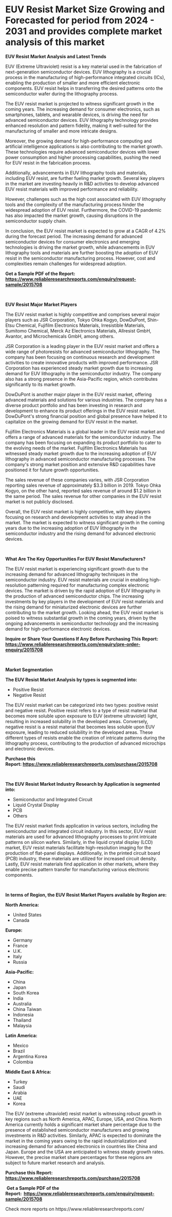 <p><h1>EUV Resist Market Size Growing and Forecasted for period from 2024 - 2031 and provides complete market analysis of this market</h1></p><p><strong>EUV Resist Market Analysis and Latest Trends</strong></p>
<p><p>EUV (Extreme Ultraviolet) resist is a key material used in the fabrication of next-generation semiconductor devices. EUV lithography is a crucial process in the manufacturing of high-performance integrated circuits (ICs), enabling the production of smaller and more efficient electronic components. EUV resist helps in transferring the desired patterns onto the semiconductor wafer during the lithography process.</p><p>The EUV resist market is projected to witness significant growth in the coming years. The increasing demand for consumer electronics, such as smartphones, tablets, and wearable devices, is driving the need for advanced semiconductor devices. EUV lithography technology provides enhanced resolution and pattern fidelity, making it well-suited for the manufacturing of smaller and more intricate designs.</p><p>Moreover, the growing demand for high-performance computing and artificial intelligence applications is also contributing to the market growth. These technologies require advanced semiconductor devices with lower power consumption and higher processing capabilities, pushing the need for EUV resist in the fabrication process.</p><p>Additionally, advancements in EUV lithography tools and materials, including EUV resist, are further fueling market growth. Several key players in the market are investing heavily in R&D activities to develop advanced EUV resist materials with improved performance and reliability.</p><p>However, challenges such as the high cost associated with EUV lithography tools and the complexity of the manufacturing process hinder the widespread adoption of EUV resist. Furthermore, the COVID-19 pandemic has also impacted the market growth, causing disruptions in the semiconductor supply chain.</p><p>In conclusion, the EUV resist market is expected to grow at a CAGR of 4.2% during the forecast period. The increasing demand for advanced semiconductor devices for consumer electronics and emerging technologies is driving the market growth, while advancements in EUV lithography tools and materials are further boosting the adoption of EUV resist in the semiconductor manufacturing process. However, cost and complexities remain challenges for widespread adoption.</p></p>
<p><strong>Get a Sample PDF of the Report:&nbsp; <a href="https://www.reliableresearchreports.com/enquiry/request-sample/2015708">https://www.reliableresearchreports.com/enquiry/request-sample/2015708</a></strong></p>
<p>&nbsp;</p>
<p><strong>EUV Resist Major Market Players</strong></p>
<p><p>The EUV resist market is highly competitive and comprises several major players such as JSR Corporation, Tokyo Ohka Kogyo, DowDuPont, Shin-Etsu Chemical, Fujifilm Electronics Materials, Irresistible Materials, Sumitomo Chemical, Merck Az Electronics Materials, Allresist GmbH, Avantor, and Microchemicals GmbH, among others.</p><p>JSR Corporation is a leading player in the EUV resist market and offers a wide range of photoresists for advanced semiconductor lithography. The company has been focusing on continuous research and development activities to create innovative products with improved performance. JSR Corporation has experienced steady market growth due to increasing demand for EUV lithography in the semiconductor industry. The company also has a strong presence in the Asia-Pacific region, which contributes significantly to its market growth.</p><p>DowDuPont is another major player in the EUV resist market, offering advanced materials and solutions for various industries. The company has a diverse product portfolio and has been investing in research and development to enhance its product offerings in the EUV resist market. DowDuPont's strong financial position and global presence have helped it to capitalize on the growing demand for EUV resist in the market.</p><p>Fujifilm Electronics Materials is a global leader in the EUV resist market and offers a range of advanced materials for the semiconductor industry. The company has been focusing on expanding its product portfolio to cater to the evolving needs of the market. Fujifilm Electronics Materials has witnessed steady market growth due to the increasing adoption of EUV lithography in advanced semiconductor manufacturing processes. The company's strong market position and extensive R&D capabilities have positioned it for future growth opportunities.</p><p>The sales revenue of these companies varies, with JSR Corporation reporting sales revenue of approximately $3.3 billion in 2019. Tokyo Ohka Kogyo, on the other hand, reported sales revenue of around $1.2 billion in the same period. The sales revenue for other companies in the EUV resist market is not publicly disclosed.</p><p>Overall, the EUV resist market is highly competitive, with key players focusing on research and development activities to stay ahead in the market. The market is expected to witness significant growth in the coming years due to the increasing adoption of EUV lithography in the semiconductor industry and the rising demand for advanced electronic devices.</p></p>
<p>&nbsp;</p>
<p><strong>What Are The Key Opportunities For EUV Resist Manufacturers?</strong></p>
<p><p>The EUV resist market is experiencing significant growth due to the increasing demand for advanced lithography techniques in the semiconductor industry. EUV resist materials are crucial in enabling high-resolution patterning required for manufacturing complex electronic devices. The market is driven by the rapid adoption of EUV lithography in the production of advanced semiconductor chips. The increasing investments by key players in the development of EUV resist materials and the rising demand for miniaturized electronic devices are further contributing to the market growth. Looking ahead, the EUV resist market is poised to witness substantial growth in the coming years, driven by the ongoing advancements in semiconductor technology and the increasing demand for high-performance electronic devices.</p></p>
<p><strong>Inquire or Share Your Questions If Any Before Purchasing This Report: <a href="https://www.reliableresearchreports.com/enquiry/pre-order-enquiry/2015708">https://www.reliableresearchreports.com/enquiry/pre-order-enquiry/2015708</a></strong></p>
<p>&nbsp;</p>
<p><strong>Market Segmentation</strong></p>
<p><strong>The EUV Resist Market Analysis by types is segmented into:</strong></p>
<p><ul><li>Positive Resist</li><li>Negative Resist</li></ul></p>
<p><p>The EUV resist market can be categorized into two types: positive resist and negative resist. Positive resist refers to a type of resist material that becomes more soluble upon exposure to EUV (extreme ultraviolet) light, resulting in increased solubility in the developed areas. Conversely, negative resist is a resist material that becomes less soluble upon EUV exposure, leading to reduced solubility in the developed areas. These different types of resists enable the creation of intricate patterns during the lithography process, contributing to the production of advanced microchips and electronic devices.</p></p>
<p><strong>Purchase this Report:&nbsp;<a href="https://www.reliableresearchreports.com/purchase/2015708">https://www.reliableresearchreports.com/purchase/2015708</a></strong></p>
<p>&nbsp;</p>
<p><strong>The EUV Resist Market Industry Research by Application is segmented into:</strong></p>
<p><ul><li>Semiconductor and Integrated Circuit</li><li>Liquid Crystal Display</li><li>PCB</li><li>Others</li></ul></p>
<p><p>The EUV resist market finds application in various sectors, including the semiconductor and integrated circuit industry. In this sector, EUV resist materials are used for advanced lithography processes to print intricate patterns on silicon wafers. Similarly, in the liquid crystal display (LCD) market, EUV resist materials facilitate high-resolution imaging for the production of flat-panel displays. Additionally, in the printed circuit board (PCB) industry, these materials are utilized for increased circuit density. Lastly, EUV resist materials find application in other markets, where they enable precise pattern transfer for manufacturing various electronic components.</p></p>
<p>&nbsp;</p>
<p><strong>In terms of Region, the EUV Resist Market Players available by Region are:</strong></p>
<p>
    <p> <strong> North America: </strong>
        <ul>
            <li>United States</li>
            <li>Canada</li>
        </ul>
        </p> 
    <p> <strong> Europe: </strong>
        <ul>
            <li>Germany</li>
            <li>France</li>
            <li>U.K.</li>
            <li>Italy</li>
            <li>Russia</li>
        </ul>
        </p> 
    <p> <strong> Asia-Pacific: </strong>
        <ul>
            <li>China</li>
            <li>Japan</li>
            <li>South Korea</li>
            <li>India</li>
            <li>Australia</li>
            <li>China Taiwan</li>
            <li>Indonesia</li>
            <li>Thailand</li>
            <li>Malaysia</li>
        </ul>
        </p> 
    <p> <strong> Latin America: </strong>
        <ul>
            <li>Mexico</li>
            <li>Brazil</li>
            <li>Argentina Korea</li>
            <li>Colombia</li>
        </ul>
        </p> 
    <p> <strong> Middle East & Africa: </strong>
        <ul>
            <li>Turkey</li>
            <li>Saudi</li>
            <li>Arabia</li>
            <li>UAE</li>
            <li>Korea</li>
        </ul>
    </p>
    </p>
<p><p>The EUV (extreme ultraviolet) resist market is witnessing robust growth in key regions such as North America, APAC, Europe, USA, and China. North America currently holds a significant market share percentage due to the presence of established semiconductor manufacturers and growing investments in R&D activities. Similarly, APAC is expected to dominate the market in the coming years owing to the rapid industrialization and increasing demand for advanced electronics in countries like China and Japan. Europe and the USA are anticipated to witness steady growth rates. However, the precise market share percentages for these regions are subject to future market research and analysis.</p></p>
<p><strong>Purchase this Report: <a href="https://www.reliableresearchreports.com/purchase/2015708">https://www.reliableresearchreports.com/purchase/2015708</a></strong></p>
<p>&nbsp;<strong>Get a Sample PDF of the Report:&nbsp;&nbsp;<a href="https://www.reliableresearchreports.com/enquiry/request-sample/2015708">https://www.reliableresearchreports.com/enquiry/request-sample/2015708</a></strong></p>
<p><strong></strong></p>
<p>Check more reports on https://www.reliableresearchreports.com/</p>